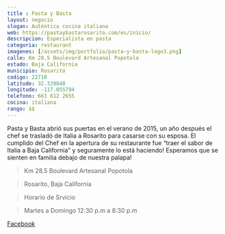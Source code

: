 ```yaml
---
title : Pasta y Basta
layout: negocio
slogan: Auténtica cocina italiana
web: https://pastaybastarosarito.com/es/inicio/
descripcion: Especialista en pasta
categoria: restaurant
imagenes: [/assets/img/portfolio/pasta-y-basta-logo3.png]
calle: Km 28.5 Boulevard Artesanal Popotola
estado: Baja California
municipio: Rosarito
codigo: 22710
latitude: 32.339848
longitude: -117.055794
telefono: 661 612 2655
cocina: italiana
rango: $$
---
```


Pasta y Basta abrió sus puertas en el verano de 2015, un año después el chef se trasladó de Italia a Rosarito para casarse con su esposa. El cumplido del Chef en la apertura de su restaurante fue “traer el sabor de Italia a Baja California” y seguramente lo está haciendo! Esperamos que se sienten en familia debajo de nuestra palapa!

>Km 28.5 Boulevard Artesanal Popotola

>Rosarito, Baja California

>Horario de Srvicio

>Martes a Domingo 12:30 p.m a 8:30 p.m

[Facebook](https://www.facebook.com/ChefChristianGritti)
